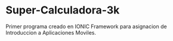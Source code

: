 # Super-Calculadora-3k
Primer programa creado en IONIC Framework para asignacion de Introduccion a Aplicaciones Moviles. 
